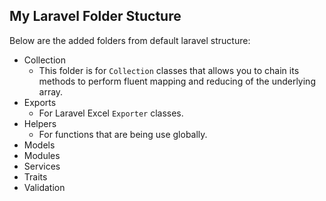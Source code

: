 ## **My Laravel Folder Stucture**
Below are the added folders from default laravel structure:

 - Collection
	 - This folder is for `Collection` classes that allows you to chain its methods to perform fluent mapping and reducing of the underlying array.
 - Exports
	 - For Laravel Excel `Exporter` classes.
 - Helpers
	 - For functions that are being use globally.
 - Models
 - Modules
 - Services
 - Traits
 - Validation
